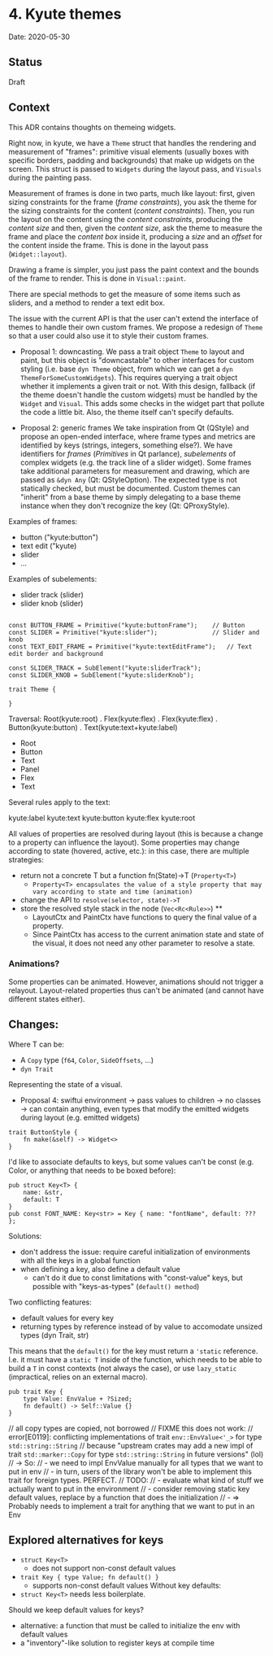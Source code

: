 # 4. Kyute themes

Date: 2020-05-30

## Status

Draft

## Context

This ADR contains thoughts on themeing widgets.
 
Right now, in kyute, we have a `Theme` struct that handles the rendering and measurement of "frames": 
primitive visual elements (usually boxes with specific borders, padding and backgrounds)
that make up widgets on the screen. This struct is passed to `Widgets` during the layout pass,
and `Visuals` during the painting pass. 

Measurement of frames is done in two parts, much like layout: first, given sizing constraints for the frame (_frame constraints_), 
you ask the theme for the sizing constraints for the content (_content constraints_). Then, you run the layout
on the content using the _content constraints_, producing the _content size_ and then, given the _content size_,
ask the theme to measure the frame and place the _content box_ inside it, producing a _size_ and an _offset_ for the 
content inside the frame. This is done in the layout pass (`Widget::layout`).

Drawing a frame is simpler, you just pass the paint context and the bounds of the frame to render. This is done in 
`Visual::paint`. 

There are special methods to get the measure of some items such as sliders, and a method to render a text edit box.

The issue with the current API is that the user can't extend the interface of themes to handle their own custom frames.
We propose a redesign of `Theme` so that a user could also use it to style their custom frames.

- Proposal 1: downcasting.
We pass a trait object `Theme` to layout and paint, but this object is "downcastable" to other interfaces for custom
styling (i.e. base `dyn Theme` object, from which we can get a `dyn ThemeForSomeCustomWidgets`).
This requires querying a trait object whether it implements a given trait or not.
With this design, fallback (if the theme doesn't handle the custom widgets) must be handled by the `Widget` and `Visual`. 
This adds some checks in the widget part that pollute the code a little bit. Also, the theme itself can't specify defaults.

- Proposal 2: generic frames
We take inspiration from Qt (QStyle) and propose an open-ended interface, where frame types and metrics are identified by keys 
(strings, integers, something else?).
We have identifiers for _frames_ (_Primitives_ in Qt parlance), _subelements_ of complex widgets (e.g. the 
track line of a slider widget).
Some frames take additional parameters for measurement and drawing, which are passed as `&dyn Any` (Qt: QStyleOption). 
The expected type is not statically checked, but must be documented.
Custom themes can "inherit" from a base theme by simply delegating to a base theme instance when they don't recognize 
the key (Qt: QProxyStyle).

Examples of frames:
- button ("kyute:button")
- text edit ("kyute)
- slider
- ...

Examples of subelements:
- slider track (slider)
- slider knob (slider)


 
```

const BUTTON_FRAME = Primitive("kyute:buttonFrame");    // Button
const SLIDER = Primitive("kyute:slider");               // Slider and knob
const TEXT_EDIT_FRAME = Primitive("kyute:textEditFrame");   // Text edit border and background

const SLIDER_TRACK = SubElement("kyute:sliderTrack");
const SLIDER_KNOB = SubElement("kyute:sliderKnob");

trait Theme {
    
}
```
 
 
Traversal: Root(kyute:root) . Flex(kyute:flex) . Flex(kyute:flex) . Button(kyute:button) . Text(kyute:text+kyute:label)

- Root
- Button
- Text
- Panel
- Flex
- Text
    
Several rules apply to the text:

kyute:label
kyute:text
kyute:button
kyute:flex
kyute:root

All values of properties are resolved during layout (this is because a change to a property can influence the layout).
Some properties may change according to state (hovered, active, etc.): in this case, there are multiple strategies:
- return not a concrete T but a function fn(State)->T (`Property<T>`)
    - `Property<T> encapsulates the value of a style property that may vary according to state and time (animation)`
- change the API to `resolve(selector, state)->T`
- store the resolved style stack in the node (`Vec<Rc<Rule>>`) **
    - LayoutCtx and PaintCtx have functions to query the final value of a property.
    - Since PaintCtx has access to the current animation state and state of the visual, it does not need any other parameter
      to resolve a state. 

### Animations?
Some properties can be animated. However, animations should not trigger a relayout.
Layout-related properties thus can't be animated (and cannot have different states either).

## Changes:
Where T can be:
- A `Copy` type (`f64`, `Color`, `SideOffsets`, ...)
- `dyn Trait`

Representing the state of a visual.

- Proposal 4: swiftui environment
-> pass values to children
-> no classes
-> can contain anything, even types that modify the emitted widgets during layout (e.g. emitted widgets)

```
trait ButtonStyle {
    fn make(&self) -> Widget<>
}
```

I'd like to associate defaults to keys, but some values can't be const (e.g. Color, or anything that needs to be boxed before):
```
pub struct Key<T> {
    name: &str,
    default: T
}
pub const FONT_NAME: Key<str> = Key { name: "fontName", default: ??? };
```

Solutions:
- don't address the issue: require careful initialization of environments with all the keys in a global function
- when defining a key, also define a default value
    - can't do it due to const limitations with "const-value" keys, but possible with "keys-as-types" (`default() method`)


Two conflicting features:
- default values for every key
- returning types by reference instead of by value to accomodate unsized types (dyn Trait, str)

This means that the `default()` for the key must return a `'static` reference. I.e. it must have a `static T` inside of 
the function, which needs to be able to build a `T` in const contexts (not always the case), or use `lazy_static`
(impractical, relies on an external macro).

```
pub trait Key {
    type Value: EnvValue + ?Sized;
    fn default() -> Self::Value {}
}
```

// all copy types are copied, not borrowed
// FIXME this does not work:
// error[E0119]: conflicting implementations of trait `env::EnvValue<'_>` for type `std::string::String`
// because "upstream crates may add a new impl of trait `std::marker::Copy` for type `std::string::String` in future versions" (lol)
// -> So:
//      - we need to impl EnvValue manually for all types that we want to put in env
//      - in turn, users of the library won't be able to implement this trait for foreign types. PERFECT.
// TODO:
// - evaluate what kind of stuff we actually want to put in the environment
// - consider removing static key default values, replace by a function that does the initialization
// -
=> Probably needs to implement a trait for anything that we want to put in an Env

## Explored alternatives for keys
- `struct Key<T>` 
    - does not support non-const default values
- `trait Key { type Value; fn default() }`
    - supports non-const default values
Without key defaults:
- `struct Key<T>` needs less boilerplate.

Should we keep default values for keys?
- alternative: a function that must be called to initialize the env with default values
- a "inventory"-like solution to register keys at compile time